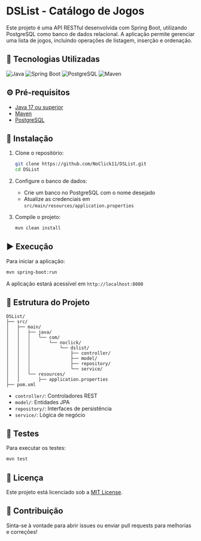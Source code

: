 # DSList - Catálogo de Jogos

Este projeto é uma API RESTful desenvolvida com Spring Boot, utilizando PostgreSQL como banco de dados relacional. A aplicação permite gerenciar uma lista de jogos, incluindo operações de listagem, inserção e ordenação.

## 🚀 Tecnologias Utilizadas

<p align="left">
  <img src="https://img.shields.io/badge/Java-ED8B00?style=for-the-badge&logo=java&logoColor=white" alt="Java" />
  <img src="https://img.shields.io/badge/Spring_Boot-6DB33F?style=for-the-badge&logo=spring-boot&logoColor=white" alt="Spring Boot" />
  <img src="https://img.shields.io/badge/PostgreSQL-4169E1?style=for-the-badge&logo=postgresql&logoColor=white" alt="PostgreSQL" />
  <img src="https://img.shields.io/badge/Maven-C71A36?style=for-the-badge&logo=apache-maven&logoColor=white" alt="Maven" />
</p>

## ⚙️ Pré-requisitos

* [Java 17 ou superior](https://www.oracle.com/java/technologies/javase/jdk17-archive-downloads.html)
* [Maven](https://maven.apache.org/install.html)
* [PostgreSQL](https://www.postgresql.org/download/)

## 📆 Instalação

1. Clone o repositório:

   ```bash
   git clone https://github.com/NoClick11/DSList.git
   cd DSList
   ```

2. Configure o banco de dados:

   * Crie um banco no PostgreSQL com o nome desejado
   * Atualize as credenciais em `src/main/resources/application.properties`

3. Compile o projeto:

   ```bash
   mvn clean install
   ```

## ▶️ Execução

Para iniciar a aplicação:

```bash
mvn spring-boot:run
```

A aplicação estará acessível em `http://localhost:8080`

## 📁 Estrutura do Projeto

```plaintext
DSList/
├── src/
│   ├── main/
│   │   ├── java/
│   │   │   └── com/
│   │   │       └── noclick/
│   │   │           └── dslist/
│   │   │               ├── controller/
│   │   │               ├── model/
│   │   │               ├── repository/
│   │   │               └── service/
│   │   └── resources/
│   │       ├── application.properties
├── pom.xml
```

* `controller/`: Controladores REST
* `model/`: Entidades JPA
* `repository/`: Interfaces de persistência
* `service/`: Lógica de negócio

## 🥺 Testes

Para executar os testes:

```bash
mvn test
```

## 📄 Licença

Este projeto está licenciado sob a [MIT License](LICENSE).

## 🤝 Contribuição

Sinta-se à vontade para abrir issues ou enviar pull requests para melhorias e correções!
